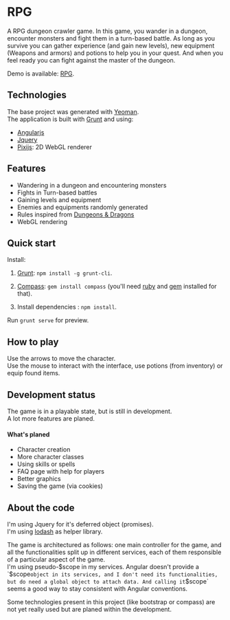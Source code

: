 # RPG

A RPG dungeon crawler game.
In this game, you wander in a dungeon, encounter monsters and fight them in a turn-based battle.
As long as you survive you can gather experience (and gain new levels), new equipment (Weapons and armors) and potions to help you in your quest.
And when you feel ready you can fight against the master of the dungeon.

Demo is available: [RPG](http://amizony.github.io/rpg/index.html#/).

## Technologies

The base project was generated with [Yeoman](http://yeoman.io/).  
The application is built with [Grunt](http://gruntjs.com/) and using:
* [Angularjs](https://angularjs.org/)
* [Jquery](http://jquery.com/)
* [Pixijs](http://www.pixijs.com/): 2D WebGL renderer


## Features

* Wandering in a dungeon and encountering monsters
* Fights in Turn-based battles
* Gaining levels and equipment
* Enemies and equipments randomly generated
* Rules inspired from [Dungeons & Dragons](https://en.wikipedia.org/wiki/Dungeons_%26_Dragons)
* WebGL rendering


## Quick start

Install:

1. [Grunt](http://gruntjs.com/): `npm install -g grunt-cli`.

2. [Compass](http://compass-style.org/): `gem install compass` (you'll need [ruby](https://www.ruby-lang.org/en/) and [gem](https://rubygems.org/) installed for that).

3. Install dependencies : `npm install`.

Run `grunt serve` for preview.


## How to play

Use the arrows to move the character.  
Use the mouse to interact with the interface, use potions (from inventory) or equip found items.


## Development status

The game is in a playable state, but is still in development.  
A lot more features are planed.

#### What's planed

* Character creation
* More character classes
* Using skills or spells
* FAQ page with help for players
* Better graphics
* Saving the game (via cookies)


## About the code

I'm using Jquery for it's deferred object (promises).  
I'm using [lodash](https://lodash.com/) as helper library.  

The game is architectured as follows: one main controller for the game, and all the functionalities split up in different services, each of them responsible of a particular aspect of the game.  
I'm using pseudo-$scope in my services. Angular doesn't provide a `$scope` object in its services, and I don't need its functionalities, but do need a global object to attach data.
And calling it `$scope` seems a good way to stay consistent with Angular conventions. 


Some technologies present in this project (like bootstrap or compass) are not yet really used but are planed within the development.
